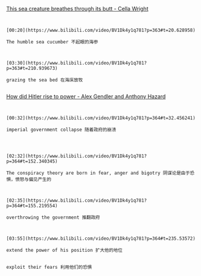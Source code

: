[This sea creature breathes through its butt - Cella Wright](https://www.bilibili.com/video/BV1Dk4y1q781?p=363)

```ad-note


[00:20](https://www.bilibili.com/video/BV1Dk4y1q781?p=363#t=20.628958)

The humble sea cucumber 不起眼的海参

```
```ad-note


[03:30](https://www.bilibili.com/video/BV1Dk4y1q781?p=363#t=210.939673)

grazing the sea bed 在海床放牧


```



[How did Hitler rise to power - Alex Gendler and Anthony Hazard](https://www.bilibili.com/video/BV1Dk4y1q781?p=364)

```ad-note


[00:32](https://www.bilibili.com/video/BV1Dk4y1q781?p=364#t=32.456241)

imperial government collapse 随着政府的崩溃


```

```ad-note


[02:32](https://www.bilibili.com/video/BV1Dk4y1q781?p=364#t=152.340345)

The conspiracy theory are born in fear, anger and bigotry 阴谋论是由于恐惧，愤怒与偏见产生的

```

```ad-note


[02:35](https://www.bilibili.com/video/BV1Dk4y1q781?p=364#t=155.219554)

overthrowing the government 推翻政府

```

```ad-note


[03:55](https://www.bilibili.com/video/BV1Dk4y1q781?p=364#t=235.53572)

extend the power of his position 扩大他的地位

```

```ad-note

exploit their fears 利用他们的恐惧

```